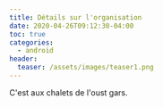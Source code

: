 ```yaml
---
title: Détails sur l'organisation
date: 2020-04-26T09:12:30-04:00
toc: true
categories:
  - android
header:
  teaser: /assets/images/teaser1.png
---
```

C'est aux chalets  de l'oust gars.